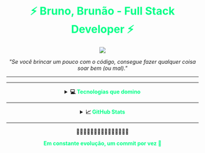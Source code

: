 <h1 align="center" style="color:#00FF87;">⚡ Bruno, Brunão - Full Stack Developer ⚡</h1>

<p align="center">
  <img src="https://readme-typing-svg.demolab.com?font=Fira+Code&pause=1000&color=00FF87&center=true&vCenter=true&width=600&lines=Focado+em+transformar+ideias+em+projetos;Aproveite+meu+espaço+de+desenvolvimento">
</p>

<p align="center"><i>"Se você brincar um pouco com o código, consegue fazer qualquer coisa soar bem (ou mal)."</i></p>

---

<div align="center" style="margin-bottom: 20px;">


---

<details>
  <summary><strong>💻 <span style="color:#00FF87">Tecnologias que domino</span></strong></summary>
  <br>
  <div style="border:2px solid #00FF87; padding: 10px; border-radius: 10px;">

  <img src="https://img.shields.io/badge/JavaScript-0F0F0F?style=for-the-badge&logo=javascript&logoColor=00FF87">
  <img src="https://img.shields.io/badge/Spring_Boot-0F0F0F?style=for-the-badge&logo=spring-boot&logoColor=00FF87">
  <img src="https://img.shields.io/badge/.NET-0F0F0F?style=for-the-badge&logo=dotnet&logoColor=00FF87">
  <img src="https://img.shields.io/badge/Flutter-0F0F0F?style=for-the-badge&logo=flutter&logoColor=00FF87">
  <img src="https://img.shields.io/badge/Bootstrap-0F0F0F?style=for-the-badge&logo=bootstrap&logoColor=00FF87">
  <img src="https://img.shields.io/badge/MySQL-0F0F0F?style=for-the-badge&logo=mysql&logoColor=00FF87">

  </div>
</details>

---

<details>
  <summary><strong>📈 <span style="color:#00FF87">GitHub Stats</span></strong></summary>
  <br>
  <img src="https://github-readme-stats.vercel.app/api?username=BrunoulSn&show_icons=true&include_all_commits=true&theme=tokyonight&icon_color=00FF87&title_color=00FF87&text_color=FFFFFF" height="180px"/>
</details>

---

💚💚💚💚💚💚💚💚💚💚💚💚💚💚💚

<p align="center">
  <strong style="color:#00FF87;">Em constante evolução, um commit por vez 🚀</strong>
</p>

</div>
